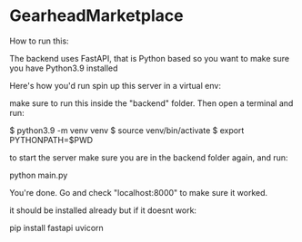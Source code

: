 # GearheadMarketplace
 
How to run this: 

The backend uses FastAPI, that is Python based so you want to make sure you have Python3.9 installed

Here's how you'd run spin up this server in a virtual env:

make sure to run this inside the "backend" folder. Then open a terminal and run:

$ python3.9 -m venv venv
$ source venv/bin/activate
$ export PYTHONPATH=$PWD

to start the server make sure you are in the backend folder again, and run:

python main.py

You're done. Go and check "localhost:8000" to make sure it worked.

it should be installed already but if it doesnt work: 

pip install fastapi uvicorn

